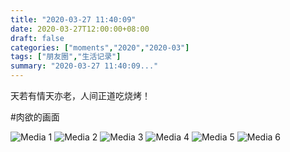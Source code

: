 ```yaml
---
title: "2020-03-27 11:40:09"
date: 2020-03-27T12:00:00+08:00
draft: false
categories: ["moments","2020","2020-03"]
tags: ["朋友圈","生活记录"]
summary: "2020-03-27 11:40:09..."
---
```


天若有情天亦老，人间正道吃烧烤！

#肉欲的画面

![Media 1](/Moments/photos/2020-03-27/202003271140090.jpg)
![Media 2](/Moments/photos/2020-03-27/202003271140091.jpg)
![Media 3](/Moments/photos/2020-03-27/202003271140092.jpg)
![Media 4](/Moments/photos/2020-03-27/202003271140093.jpg)
![Media 5](/Moments/photos/2020-03-27/202003271140094.jpg)
![Media 6](/Moments/photos/2020-03-27/202003271140095.jpg)

